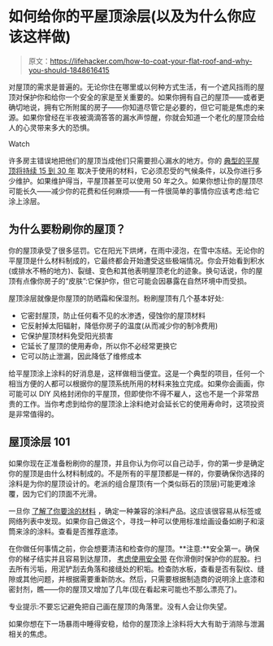 # 如何给你的平屋顶涂层(以及为什么你应该这样做)

> 原文：<https://lifehacker.com/how-to-coat-your-flat-roof-and-why-you-should-1848616415>

对屋顶的需求是普遍的。无论你住在哪里或以何种方式生活，有一个遮风挡雨的屋顶对保护你和给你一个安全的家是至关重要的。如果你拥有自己的屋顶——或者更确切地说，拥有它所附属的房子——你知道尽管它是必要的，但它可能是焦虑的来源。如果你曾经在半夜被滴滴答答的漏水声惊醒，你就会知道一个老化的屋顶会给人的心灵带来多大的恐惧。

Watch

许多房主错误地把他们的屋顶当成他们只需要担心漏水的地方。你的 [典型的平屋顶将持续 15 到 30 年](https://www.guardianhome.com/2020/04/flat-roofs-lifespan/#:~:text=Flat%20roofs%20on%20residential%20buildings,as%20long%20as%2050%20years.) 取决于使用的材料，它必须忍受的气候条件，以及你进行多少维护。如果维护得当，平屋顶甚至可以使用 50 年之久。如果你想让你的屋顶尽可能长久——减少你的花费和任何麻烦——有一件很简单的事情你应该考虑:给它涂上涂层。

## 为什么要粉刷你的屋顶？

你的屋顶承受了很多惩罚。它在阳光下烘烤，在雨中浸泡，在雪中冻结。无论你的平屋顶是什么材料制成的，它最终都会开始遭受这些极端情况。你会开始看到积水(或排水不畅的地方)、裂缝、变色和其他表明屋顶老化的迹象。换句话说，你的屋顶有点像你房子的“皮肤”:它保护你，但它可能会因暴露在自然环境中而受损。

屋顶涂层就像是你屋顶的防晒霜和保湿剂。粉刷屋顶有几个基本好处:

*   它密封屋顶，防止任何看不见的水渗透，侵蚀你的屋顶材料
*   它反射掉太阳辐射，降低你房子的温度(从而减少你的制冷费用)
*   它保护屋顶材料免受阳光损害
*   它延长了屋顶的使用寿命，所以你不必经常更换它
*   它可以防止泄漏，因此降低了维修成本

给平屋顶涂上涂料的好消息是，这样做相当便宜。这是一个典型的项目，任何一个相当方便的人都可以根据你的屋顶系统所用的材料来独立完成。如果你会画画，你可能可以 DIY 风格封闭你的平屋顶，但即使你不得不雇人，这也不是一个非常昂贵的工作。当你考虑到给你的屋顶涂上涂料绝对会延长它的使用寿命时，这项投资是非常值得的。

## 屋顶涂层 101

如果你现在正准备粉刷你的屋顶，并且你认为你可以自己动手，你的第一步是确定你的屋顶是由什么材料制成的。不是所有的平屋顶都是一样的，你要确保你选择的涂料是为你的屋顶设计的。老派的组合屋顶(有一个类似砾石的顶层)可能更难涂覆，因为它们的顶面不光滑。

一旦你 [了解了你要涂的材料](https://www.thespruce.com/types-of-flat-roof-material-options-1824707) ，确定一种兼容的涂料产品。这应该很容易从标签或网络列表中发现。如果你自己做这个，寻找一种可以使用标准绘画设备如刷子和滚筒来涂的涂料。查看是否推荐底漆。

在你做任何事情之前，你会想要清洁和检查你的屋顶。**注意:**安全第一。确保你的梯子结实并且容易到达屋顶， [考虑使用安全带](https://www.familyhandyman.com/project/how-to-properly-use-a-roof-safety-harness/) 在你滑倒时保护你的屁股。扫去所有污垢，用泥铲刮去角落和接缝处的积垢。检查防水板，查看是否有裂纹、缝隙或其他问题，并根据需要重新防水。然后，只需要根据制造商的说明涂上底漆和密封剂，瞧——你的屋顶又增加了几年(现在看起来可能也不那么漂亮了)。

专业提示:不要忘记避免把自己画在屋顶的角落里。没有人会让你失望。

如果你想在下一场暴雨中睡得安稳，给你的屋顶涂上涂料将大大有助于消除与泄漏相关的焦虑。
